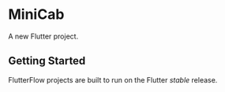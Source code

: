 # MiniCab

A new Flutter project.

## Getting Started

FlutterFlow projects are built to run on the Flutter _stable_ release.

